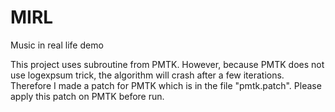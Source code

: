 MIRL
====

Music in real life demo

This project uses subroutine from PMTK. However, because PMTK does not use logexpsum trick,
the algorithm will crash after a few iterations. Therefore I made a patch for PMTK which is
in the file "pmtk.patch". Please apply this patch on PMTK before run.

